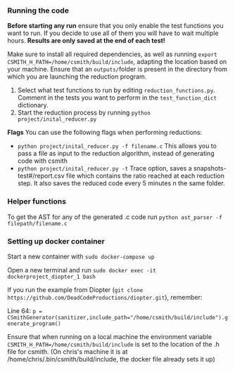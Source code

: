 ### Running the code
**Before starting any run** ensure that you only enable the test functions you want to run. If you decide to use all of them you will have to wait multiple hours. **Results are only saved at the end of each test!**

Make sure to install all required dependencies, as well as running `export CSMITH_H_PATH=/home/csmith/build/include`, adapting the location based on your machine. Ensure that an `outputs/`folder is present in the directory from which you are launching the reduction program.

1. Select what test functions to run by editing `reduction_functions.py`. Comment in the tests you want to perform in the `test_function_dict` dictionary.
2. Start the reduction process by running `python project/inital_reducer.py`

**Flags**
You can use the following flags when performing reductions:
- `python project/inital_reducer.py -f filename.c` This allows you to pass a file as input to the reduction algorithm, instead of generating code with csmith
- `python project/inital_reducer.py -t` Trace option, saves a snapshots-test#/report.csv file which contains the ratio reached at each reduction step. It also saves the reduced code every 5 minutes n the same folder.

### Helper functions
To get the AST for any of the generated .c code  run `python ast_parser -f filepath/filename.c`


### Setting up docker container
Start a new container with `sudo docker-compose up`

Open a new terminal and run `sudo docker exec -it dockerproject_diopter_1 bash`

If you run the example from Diopter (`git clone https://github.com/DeadCodeProductions/diopter.git`), remember:

Line 64: `p = CSmithGenerator(sanitizer,include_path="/home/csmith/build/include").generate_program()`

Ensure that when running on a local machine the environment variable `CSMITH_H_PATH=/home/csmith/build/include` is set to the location of the .h file for csmith. (On chris's machine it is at /home/chris/.bin/csmith/build/include, the docker file already sets it up)
